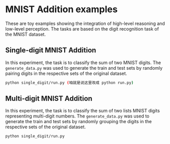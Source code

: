 # MNIST Addition examples

These are toy examples showing the integration of high-level reasoning and low-level perception. The tasks are based on the digit recognition task of the MNIST dataset.

## Single-digit MNIST Addition
In this experiment, the task is to classify the sum of two MNIST digits. The ``generate_data.py`` was used to generate the train and test sets by randomly pairing digits in the respective sets of the original dataset.

```bash
python single_digit/run.py (咱就是说这里改成 python run.py)
```

## Multi-digit MNIST Addition
In this experiment, the task is to classify the sum of two lists MNIST digits representing multi-digit numbers. The ``generate_data.py`` was used to generate the train and test sets by randomly grouping the digits in the respective sets of the original dataset.

```bash
python single_digit/run.py
```
